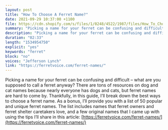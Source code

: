 ```yaml
---
layout: post
title: "How To Choose A Ferret Name?"
date: 2021-09-29 10:37:00 +1100
file: https://cdn.shopify.com/s/files/1/0248/4522/1987/files/How_To_Choose_A_Ferret_Name.mp3?v=1632879482
summary: "Picking a name for your ferret can be confusing and difficult – what are you supposed to call a ferret anyway? There are tons of resources on dog and cat names because nearly everyone has dogs and cats, but ferret names are hard to come by. Thankfully, in this guide, I’ll break down the best ways to choose a ferret name. As a bonus, I’ll provide you with a list of 50 popular and unique ferret names. The list includes names that ferret owners and ferret shelter caretakers love, and a few original names that I came up with using the tips I’ll share in this article."
description: "Picking a name for your ferret can be confusing and difficult – what are you supposed to call a ferret anyway? There are tons of resources on dog and cat names because nearly everyone has dogs and cats, but ferret names are hard to come by. Thankfully, in this guide, I’ll break down the best ways to choose a ferret name. As a bonus, I’ll provide you with a list of 50 popular and unique ferret names. The list includes names that ferret owners and ferret shelter caretakers love, and a few original names that I came up with using the tips I’ll share in this article.<a href='https://ferretvoice.com/ferret-names/'>https://ferretvoice.com/ferret-names/</a>"
duration: "02:33" 
length: "1534954750"
explicit: "yes" 
keywords: "ferret"
block: "no" 
voices: "Jefferson Lynch"
link: "https://ferretvoice.com/ferret-names/"
---
```


Picking a name for your ferret can be confusing and difficult – what are you supposed to call a ferret anyway? There are tons of resources on dog and cat names because nearly everyone has dogs and cats, but ferret names are hard to come by. Thankfully, in this guide, I’ll break down the best ways to choose a ferret name. As a bonus, I’ll provide you with a list of 50 popular and unique ferret names. The list includes names that ferret owners and ferret shelter caretakers love, and a few original names that I came up with using the tips I’ll share in this article: [https://ferretvoice.com/ferret-names/](https://ferretvoice.com/ferret-names/)

